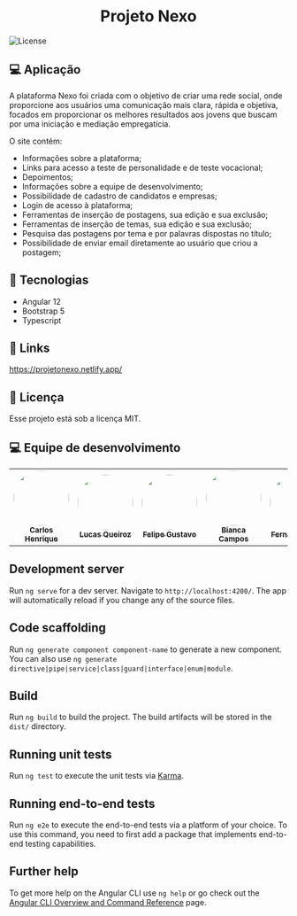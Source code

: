 <h1 align="center">
    <b>Projeto Nexo</b>
</h1>
  <img alt="License" src="https://img.shields.io/badge/license-MIT-brightgreen">
</p>

## 💻 Aplicação

A plataforma Nexo foi criada com o objetivo de criar uma rede social, onde proporcione aos usuários uma comunicação mais clara, rápida e objetiva, focados em proporcionar os melhores resultados aos jovens que buscam por uma iniciação e mediação empregatícia.

O site contém:

* Informações sobre a plataforma;
* Links para acesso a teste de personalidade e de teste vocacional;
* Depoimentos;
* Informações sobre a equipe de desenvolvimento;
* Possibilidade de cadastro de candidatos e empresas;
* Login de acesso à plataforma;
* Ferramentas de inserção de postagens, sua edição e sua exclusão;
* Ferramentas de inserção de temas, sua edição e sua exclusão;
* Pesquisa das postagens por tema e por palavras dispostas no título;
* Possibilidade de enviar email diretamente ao usuário que criou a postagem;


## 🚀 Tecnologias

* Angular 12
* Bootstrap 5
* Typescript

## 🔗 Links

https://projetonexo.netlify.app/

## 📝 Licença

Esse projeto está sob a licença MIT. 

## 💻 Equipe de desenvolvimento

<table>
  <tr>
    <td align="center"><a href="https://github.com/ccarmo"><img style="border-radius: 50%;" src="https://i.ibb.co/YNJwy25/IMG-2427.jpg" width="100px;" alt=""/><br /><sub><b>Carlos Henrique</b></sub></a><br/></td>
    <td align="center"><a href="https://github.com/Goncroz"><img style="border-radius: 50%;" src="https://i.ibb.co/TT3BNQc/IMG-2702.jpg" width="100px;" alt=""/><br /><sub><b>Lucas Queiroz</b></sub></a><br /></td>
    <td align="center"><a href="https://github.com/Felipe0059"><img style="border-radius: 50%;" src="https://i.ibb.co/0hpMmGS/IMG-2505.jpg" width="100px;" alt=""/><br /><sub><b>Felipe Gustavo</b></sub></a><br /></td>
    <td align="center"><a href="https://github.com/byankaa"><img style="border-radius: 50%;" src="https://i.ibb.co/fnqzQHj/IMG-2549.jpg" width="100px;" alt=""/><br /><sub><b>Bianca Campos</b></sub></a><br /></td>
    <td align="center"><a href="https://github.com/Fernanda2207"><img style="border-radius: 50%;" src="https://i.ibb.co/SVgkk4b/IMG-2535.jpg" width="100px;" alt=""/><br /><sub><b>Fernanda Silva</b></sub></a><br /></td>
  </tr>
</table>


## Development server

Run `ng serve` for a dev server. Navigate to `http://localhost:4200/`. The app will automatically reload if you change any of the source files.

## Code scaffolding

Run `ng generate component component-name` to generate a new component. You can also use `ng generate directive|pipe|service|class|guard|interface|enum|module`.

## Build

Run `ng build` to build the project. The build artifacts will be stored in the `dist/` directory.

## Running unit tests

Run `ng test` to execute the unit tests via [Karma](https://karma-runner.github.io).

## Running end-to-end tests

Run `ng e2e` to execute the end-to-end tests via a platform of your choice. To use this command, you need to first add a package that implements end-to-end testing capabilities.

## Further help

To get more help on the Angular CLI use `ng help` or go check out the [Angular CLI Overview and Command Reference](https://angular.io/cli) page.

